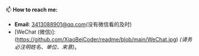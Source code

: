 📫 **How to reach me:**

- **Email**: 3413088901@qq.com(没有微信看的及时)
- [WeChat (微信)]: (https://github.com/XiaoBeiCoder/readme/blob/main/WeChat.jpg) *(请务必注明姓名、单位、来意)*。
